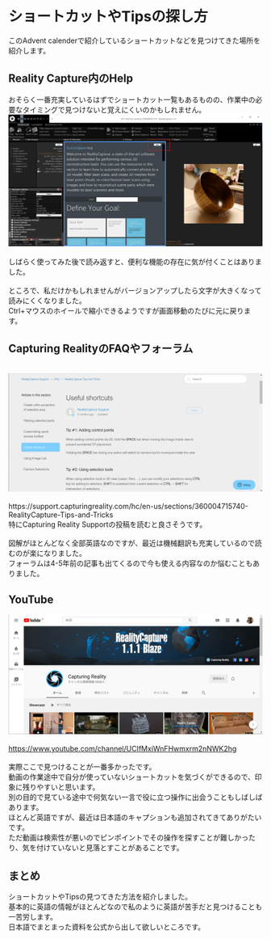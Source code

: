 # ショートカットやTipsの探し方
このAdvent calenderで紹介しているショートカットなどを見つけてきた場所を紹介します。<br>

## Reality Capture内のHelp
おそらく一番充実しているはずでショートカット一覧もあるものの、作業中の必要なタイミングで見つけないと覚えにくいのかもしれません。<br>
<img src="https://github.com/nakanomuramoto/AdventCalendar2020MJ/blob/main/images/Day21_2.png" width="600"><br><br>
しばらく使ってみた後で読み返すと、便利な機能の存在に気が付くことはありました。<br><br>
ところで、私だけかもしれませんがバージョンアップしたら文字が大きくなって読みにくくなりました。<br>
Ctrl+マウスのホイールで縮小できるようですが画面移動のたびに元に戻ります。<br>

## Capturing RealityのFAQやフォーラム
<br>
<img src="https://github.com/nakanomuramoto/AdventCalendar2020MJ/blob/main/images/Day21_1.png" width="600"><br><br>
https://support.capturingreality.com/hc/en-us/sections/360004715740-RealityCapture-Tips-and-Tricks
<br>
特にCapturing Reality Supportの投稿を読むと良さそうです。<br><br>
図解がほとんどなく全部英語なのですが、最近は機械翻訳も充実しているので読むのが楽になりました。<br>
フォーラムは4-5年前の記事も出てくるので今も使える内容なのか悩むこともありました。<br>

## YouTube
<img src="https://github.com/nakanomuramoto/AdventCalendar2020MJ/blob/main/images/Day21_3.png" width="600"><br><br>
https://www.youtube.com/channel/UCIfMxiWnFHwmxrm2nNWK2hg
<br><br>
実際ここで見つけることが一番多かったです。<br>
動画の作業途中で自分が使っていないショートカットを気づくができるので、印象に残りやすいと思います。<br>
別の目的で見ている途中で何気ない一言で役に立つ操作に出会うこともしばしばあります。<br>
ほとんど英語ですが、最近は日本語のキャプションも追加されてきてありがたいです。<br>
ただ動画は検索性が悪いのでピンポイントでその操作を探すことが難しかったり、気を付けていないと見落とすことがあることです。<br>

## まとめ
ショートカットやTipsの見つてきた方法を紹介しました。<br>
基本的に英語の情報がほとんどなので私のように英語が苦手だと見つけることも一苦労します。<br>
日本語でまとまった資料を公式から出して欲しいところです。<br>
